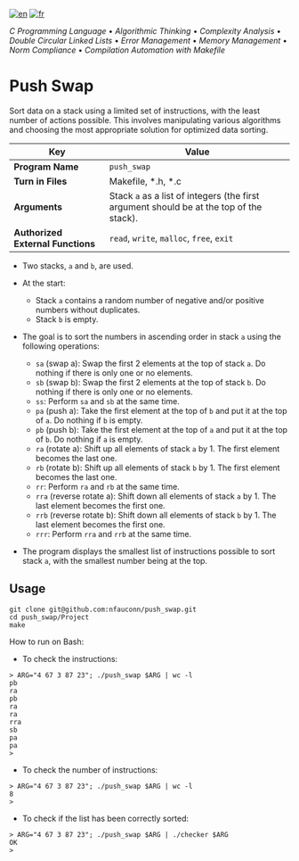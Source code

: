 [![en](https://img.shields.io/badge/lang-en-pink.svg)](https://github.com/nfauconn/push_swap/blob/master/README.md)
[![fr](https://img.shields.io/badge/lang-fr-purple.svg)](https://github.com/nfauconn/push_swap/blob/master/README.fr.md)

*C Programming Language* • *Algorithmic Thinking* • *Complexity Analysis* • *Double Circular Linked Lists* • *Error Management* • *Memory Management* • *Norm Compliance* • *Compilation Automation with Makefile*

# Push Swap

Sort data on a stack using a limited set of instructions, with the least number of actions possible. This involves manipulating various algorithms and choosing the most appropriate solution for optimized data sorting.

| Key | Value |
| --- | --- |
| **Program Name** | `push_swap` |
| **Turn in Files** | Makefile, *.h, *.c |
| **Arguments** | Stack `a` as a list of integers (the first argument should be at the top of the stack). |
| **Authorized External Functions** | `read`, `write`, `malloc`, `free`, `exit` |

- Two stacks, `a` and `b`, are used.
- At the start:
	- Stack `a` contains a random number of negative and/or positive numbers without duplicates.
	- Stack `b` is empty.
- The goal is to sort the numbers in ascending order in stack `a` using the following operations:
	- `sa` (swap a): Swap the first 2 elements at the top of stack `a`. Do nothing if there is only one or no elements.
	- `sb` (swap b): Swap the first 2 elements at the top of stack `b`. Do nothing if there is only one or no elements.
	- `ss`: Perform `sa` and `sb` at the same time.
	- `pa` (push a): Take the first element at the top of `b` and put it at the top of `a`. Do nothing if `b` is empty.
	- `pb` (push b): Take the first element at the top of `a` and put it at the top of `b`. Do nothing if `a` is empty.
	- `ra` (rotate a): Shift up all elements of stack `a` by 1. The first element becomes the last one.
	- `rb` (rotate b): Shift up all elements of stack `b` by 1. The first element becomes the last one.
	- `rr`: Perform `ra` and `rb` at the same time.
	- `rra` (reverse rotate a): Shift down all elements of stack `a` by 1. The last element becomes the first one.
	- `rrb` (reverse rotate b): Shift down all elements of stack `b` by 1. The last element becomes the first one.
	- `rrr`: Perform `rra` and `rrb` at the same time.

- The program displays the smallest list of instructions possible to sort stack `a`, with the smallest number being at the top.

## Usage

```shell
git clone git@github.com:nfauconn/push_swap.git
cd push_swap/Project
make
```
How to run on Bash:

- To check the instructions:
```shell
> ARG="4 67 3 87 23"; ./push_swap $ARG | wc -l
pb
ra
pb
ra
ra
rra
sb
pa
pa
>
```

- To check the number of instructions:
```shell
> ARG="4 67 3 87 23"; ./push_swap $ARG | wc -l
8
>
```

- To check if the list has been correctly sorted:
```shell
> ARG="4 67 3 87 23"; ./push_swap $ARG | ./checker $ARG
OK
>
```
